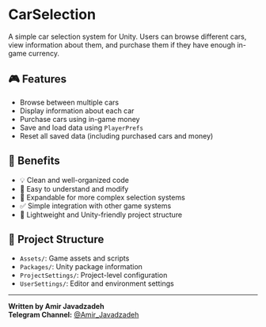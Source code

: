 # CarSelection

A simple car selection system for Unity. Users can browse different cars, view information about them, and purchase them if they have enough in-game currency.

## 🎮 Features

- Browse between multiple cars
- Display information about each car
- Purchase cars using in-game money
- Save and load data using `PlayerPrefs`
- Reset all saved data (including purchased cars and money)

## 🧠 Benefits

- 💡 Clean and well-organized code
- 🔄 Easy to understand and modify
- 🧱 Expandable for more complex selection systems
- ✅ Simple integration with other game systems
- 📁 Lightweight and Unity-friendly project structure

## 📂 Project Structure

- `Assets/`: Game assets and scripts
- `Packages/`: Unity package information
- `ProjectSettings/`: Project-level configuration
- `UserSettings/`: Editor and environment settings

---

**Written by Amir Javadzadeh**  
**Telegram Channel:** [@Amir_Javadzadeh]((https://t.me/Amir_Javadzadeh))